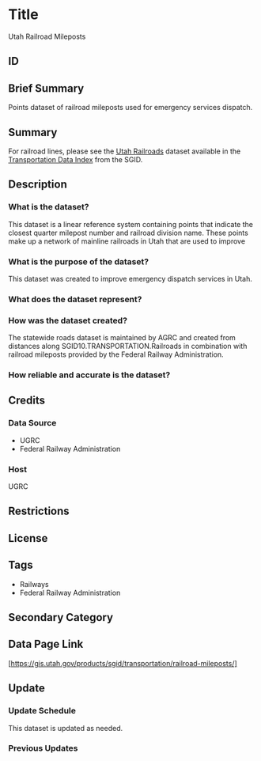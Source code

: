 # Title

Utah Railroad Mileposts

## ID

<!--- This layer was not in the Index. Should it be? --->

## Brief Summary

Points dataset of railroad mileposts used for emergency services dispatch.

## Summary

For railroad lines, please see the [Utah Railroads](https://gis.utah.gov/products/sgid/transportation/railroads/) dataset available in the [Transportation Data Index](https://gis.utah.gov/products/sgid/transportation/) from the SGID.

## Description

### What is the dataset?

This dataset is a linear reference system containing points that indicate the closest quarter milepost number and railroad division name. These points make up a network of mainline railroads in Utah that are used to improve

### What is the purpose of the dataset?

This dataset was created to improve emergency dispatch services in Utah. 

<!--- Do we use it for anything else? Does anyone else use it for something else? --->

### What does the dataset represent?

### How was the dataset created?

The statewide roads dataset is maintained by AGRC and created from distances along SGID10.TRANSPORTATION.Railroads in combination with railroad mileposts provided by the Federal Railway Administration.

### How reliable and accurate is the dataset?

## Credits

### Data Source

- UGRC
- Federal Railway Administration

### Host

UGRC

## Restrictions

## License

## Tags

- Railways
- Federal Railway Administration

## Secondary Category

## Data Page Link

[https://gis.utah.gov/products/sgid/transportation/railroad-mileposts/]

## Update

### Update Schedule

This dataset is updated as needed.

<!--- Is this actually a static dataset? --->

### Previous Updates
